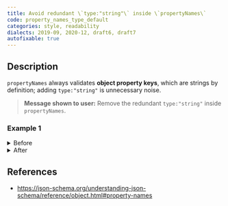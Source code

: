 ```yaml
---
title: Avoid redundant \`type:"string"\` inside \`propertyNames\`
code: property_names_type_default
categories: style, readability
dialects: 2019-09, 2020-12, draft6, draft7
autofixable: true
---
```


## Description
`propertyNames` always validates **object property keys**, which are strings by definition; adding `type:"string"` is unnecessary noise.

> **Message shown to user:**
> Remove the redundant `type:"string"` inside `propertyNames`.

### Example 1
<details><summary>Before</summary>

```json
{
  "$schema": "https://json-schema.org/draft/2020-12/schema",
  "type": "object",
  "propertyNames": {
    "type": "string",
    "pattern": "^S_"
  }
}
```
</details>

<details><summary>After</summary>

```json
{
  "$schema": "https://json-schema.org/draft/2020-12/schema",
  "type": "object",
  "propertyNames": {
    "pattern": "^S_"
  }
}
```
</details>

## References
* <https://json-schema.org/understanding-json-schema/reference/object.html#property-names>
